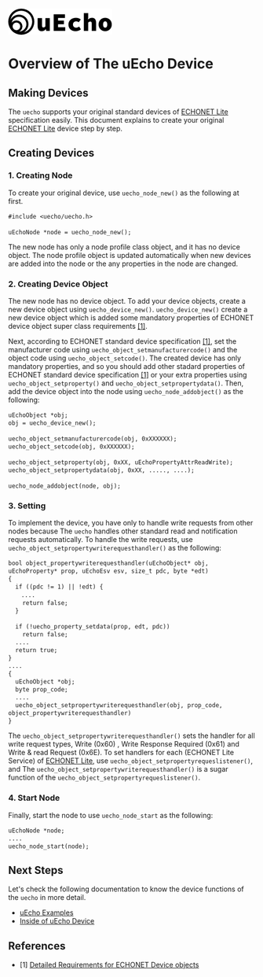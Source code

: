 ![logo](img/logo.png)

# Overview of The uEcho Device

## Making Devices

The `uecho` supports your original standard devices of [ECHONET Lite][enet] specification easily. This document explains to create your original  [ECHONET Lite][enet] device step by step.

## Creating Devices

### 1. Creating Node

To create your original device, use `uecho_node_new()` as the following at first.

```
#include <uecho/uecho.h>

uEchoNode *node = uecho_node_new();
```

The new node has only a node profile class object, and it has no device object. The node profile object is updated automatically when new devices are added into the node or the any properties in the node are changed.

### 2. Creating Device Object

The new node has no device object. To add your device objects, create a new device object using `uecho_device_new()`.  `uecho_device_new()` create a new device object which is added some mandatory properties of ECHONET device object super class requirements [\[1\]][enet-spec].

Next, according to ECHONET standard device specification [\[1\]][enet-spec], set the manufacturer code using `uecho_object_setmanufacturercode()` and the object code using `uecho_object_setcode()`.
The created device has only mandatory properties, and so you should add other stadard properties of ECHONET standard device specification [\[1\]][enet-spec] or your extra properties using `uecho_object_setproperty()` and `uecho_object_setpropertydata()`.
Then, add the device object into the node using `uecho_node_addobject()` as the following:

```
uEchoObject *obj;
obj = uecho_device_new();

uecho_object_setmanufacturercode(obj, 0xXXXXXX);
uecho_object_setcode(obj, 0xXXXXXX);

uecho_object_setproperty(obj, 0xXX, uEchoPropertyAttrReadWrite);
uecho_object_setpropertydata(obj, 0xXX, ....., ....);

uecho_node_addobject(node, obj);
```

### 3. Setting 

To implement the device, you have only to handle write requests from other nodes because The `uecho` handles other standard read and notification requests automatically. To handle the write requests, use `uecho_object_setpropertywriterequesthandler()` as the following:

```
bool object_propertywriterequesthandler(uEchoObject* obj, uEchoProperty* prop, uEchoEsv esv, size_t pdc, byte *edt)
{
  if ((pdc != 1) || !edt) {
　  ....
    return false;
  }

  if (!uecho_property_setdata(prop, edt, pdc))
    return false;
  ....
  return true;
}
....
{
  uEchoObject *obj;
  byte prop_code;
  ....
  uecho_object_setpropertywriterequesthandler(obj, prop_code, object_propertywriterequesthandler)  
}
```

The `uecho_object_setpropertywriterequesthandler()` sets the handler for all write request types, Write (0x60) , Write Response Required (0x61) and Write & read Request (0x6E). To set handlers for each (ECHONET Lite Service) of [ECHONET Lite][enet], use `uecho_object_setpropertyrequeslistener()`, and The `uecho_object_setpropertywriterequesthandler()` is a sugar function of the `uecho_object_setpropertyrequeslistener()`.

### 4. Start Node

Finally, start the node to use `uecho_node_start` as the following:

```
uEchoNode *node;
....
uecho_node_start(node);
```

## Next Steps

Let's check the following documentation to know the device functions of the `uecho` in more detail.

- [uEcho Examples](./examples.md)
- [Inside of uEcho Device](./device_inside.md)

## References

- \[1\] [Detailed Requirements for ECHONET Device objects][enet-spec]

[enet]:http://echonet.jp/english/
[enet-spec]:http://www.echonet.gr.jp/english/spec/index.htm
